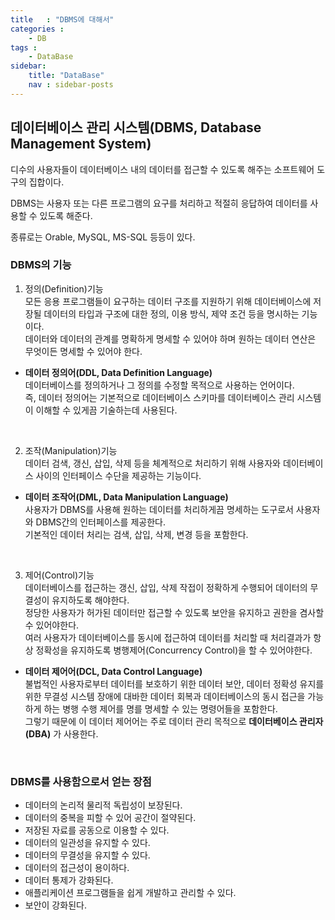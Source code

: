 ```yaml
---
title   : "DBMS에 대해서"
categories : 
    - DB
tags : 
    - DataBase
sidebar:
    title: "DataBase"
    nav : sidebar-posts
---  
```


## 데이터베이스 관리 시스템(DBMS, Database Management System)  

디수의 사용자들이 데이터베이스 내의 데이터를 접근할 수 있도록 해주는 소프트웨어 도구의 집합이다.  

DBMS는 사용자 또는 다른 프로그램의 요구를 처리하고 적절히 응답하여 데이터를 사용할 수 있도록 해준다.  

종류로는 Orable, MySQL, MS-SQL 등등이 있다.  


### DBMS의 기능  

1. 정의(Definition)기능  
모든 응용 프로그램들이 요구하는 데이터 구조를 지원하기 위해 데이터베이스에 저장될 데이터의 타입과 구조에 대한 정의, 이용 방식, 제약 조건 등을 명시하는 기능이다.  
데이터와 데이터의 관계를 명확하게 명세할 수 있어야 하며 원하는 데이터 연산은 무엇이든 명세할 수 있어야 한다.  
- __데이터 정의어(DDL, Data Definition Language)__  
데이터베이스를 정의하거나 그 정의를 수정할 목적으로 사용하는 언어이다.  
즉, 데이터 정의어는 기본적으로 데이터베이스 스키마를 데이터베이스 관리 시스템이 이해할 수 있게끔 기술하는데 사용된다.  

<br/>

2. 조작(Manipulation)기능  
데이터 검색, 갱신, 삽입, 삭제 등을 체계적으로 처리하기 위해 사용자와 데이터베이스 사이의 인터페이스 수단을 제공하는 기능이다.  
- __데이터 조작어(DML, Data Manipulation Language)__  
사용자가 DBMS를 사용해 원하는 데이터를 처리하게끔 명세하는 도구로서 사용자와 DBMS간의 인터페이스를 제공한다.  
기본적인 데이터 처리는 검색, 삽입, 삭제, 변경 등을 포함한다.  


<br/>

3. 제어(Control)기능  
데이터베이스를 접근하는 갱신, 삽입, 삭제 작접이 정확하게 수행되어 데이터의 무결성이 유지하도록 해야한다.  
정당한 사용자가 허가된 데이터만 접근할 수 있도록 보안을 유지하고 권한을 겸사할 수 있어야한다.  
여러 사용자가 데이터베이스를 동시에 접근하여 데이터를 처리할 때 처리결과가 항상 정확성을 유지하도록 병행제어(Concurrency Control)을 할 수 있어야한다.  
- __데이터 제어어(DCL, Data Control Language)__  
불법적인 사용자로부터 데이터를 보호하기 위한 데이터 보안, 데이터 정확성 유지를 위한 무결성 시스템 장애에 대바한 데이터 회복과 데이터베이스의 동시 접근을 가능하게 하는 병행 수행 제어를 명를 명세할 수 있는 명령어들을 포함한다.  
그렇기 때문에 이 데이터 제어어는 주로 데이터 관리 목적으로 __데이터베이스 관리자(DBA)__ 가 사용한다.  


<br/>

### DBMS를 사용함으로서 얻는 장점  
- 데이터의 논리적 물리적 독립성이 보장된다.  
- 데이터의 중복을 피할 수 있어 공간이 절약된다.  
- 저장된 자료를 공동으로 이용할 수 있다.  
- 데이터의 일관성을 유지할 수 있다.  
- 데이터의 무결성을 유지할 수 있다.  
- 데이터의 접근성이 용이하다.  
- 데이터 통제가 강화된다.  
- 애플리케이션 프로그램들을 쉽게 개발하고 관리할 수 있다.  
- 보안이 강화된다.  

